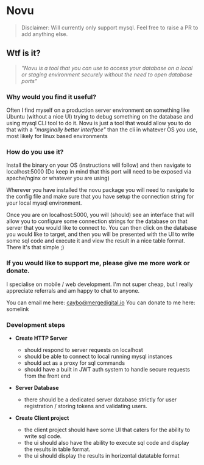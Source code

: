 # Novu
> Disclaimer: Will currently only support mysql. Feel free to raise a PR to add anything else.
## Wtf is it?
> _"Novu is a tool that you can use to access your database on a local or staging environment securely without the need to open database ports"_

### Why would you find it useful?

Often I find myself on a production server environment on something like Ubuntu (without a nice UI) trying to debug something on the database and using mysql CLI tool to do it. Novu is just a tool that would allow you to do that with a _"marginally better interface"_ than the cli in whatever OS you use, most likely for linux based environments

### How do you use it?

Install the binary on your OS (instructions will follow) and then navigate to localhost:5000 (Do keep in mind that this port will need to be exposed via apache/nginx or whatever you are using)

Wherever you have installed the novu package you will need to navigate to the config file and make sure that you have setup the connection string for your local mysql environment.

Once you are on localhost:5000, you will (should) see an interface that will allow you to configure some connection strings for the database on that server that you would like to connect to. You can then click on the database you would like to target, and then you will be presented with the UI to write some sql code and execute it and view the result in a nice table format. There it's that simple ;)

### If you would like to support me, please give me more work or donate.

I specialise on mobile / web development. I'm not super cheap, but I really appreciate referrals and am happy to chat to anyone.

You can email me here: caybo@mergedigital.io
You can donate to me here: somelink

### Development steps

- **Create HTTP Server**
    - should respond to server requests on localhost
    - should be able to connect to local running mysql instances
    - should act as a proxy for sql commands
    - should have a built in JWT auth system to handle secure requests from the front end


- **Server Database**
    - there should be a dedicated server database strictly for user registration / storing tokens and validating users.
    

- **Create Client project**
    - the client project should have some UI that caters for the ability to write sql code.
    - the ui should also have the ability to execute sql code and display the results in table format.
    - the ui should display the results in horizontal datatable format